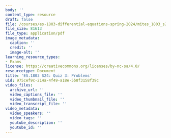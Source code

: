 ```yaml
---
body: ''
content_type: resource
draft: false
file: /courses/es-1803-differential-equations-spring-2024/mites_1803_s24_quiz3.pdf
file_size: 81613
file_type: application/pdf
image_metadata:
  caption: ''
  credit: ''
  image-alt: ''
learning_resource_types:
- Exams
license: https://creativecommons.org/licenses/by-nc-sa/4.0/
resourcetype: Document
title: 'ES.1803 S24: Quiz 3: Problems'
uid: 975cef9c-214a-4f49-a18e-5b8f3158f39c
video_files:
  archive_url: ''
  video_captions_file: ''
  video_thumbnail_file: ''
  video_transcript_file: ''
video_metadata:
  video_speakers: ''
  video_tags: ''
  youtube_description: ''
  youtube_id: ''
---
```

